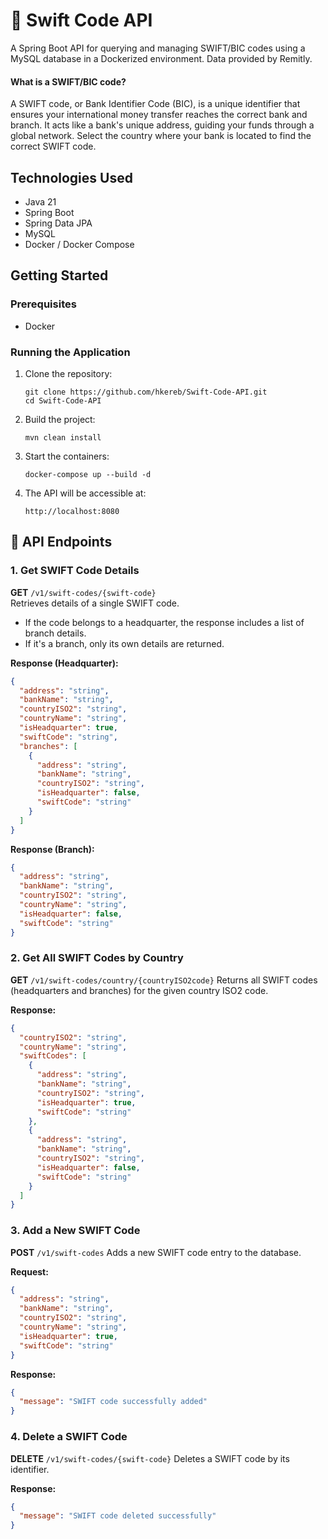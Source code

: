 # 🏦 Swift Code API

A Spring Boot API for querying and managing SWIFT/BIC codes using a MySQL database in a Dockerized environment. Data provided by Remitly.

#### What is a SWIFT/BIC code?
A SWIFT code, or Bank Identifier Code (BIC), is a unique identifier that ensures your international money transfer reaches the correct bank and branch. It acts like a bank's unique address, guiding your funds through a global network. Select the country where your bank is located to find the correct SWIFT code.

## Technologies Used

* Java 21
* Spring Boot
* Spring Data JPA
* MySQL
* Docker / Docker Compose

## Getting Started

### Prerequisites

* Docker
  
### Running the Application

1. Clone the repository:

   ```
   git clone https://github.com/hkereb/Swift-Code-API.git
   cd Swift-Code-API
   ```

2. Build the project:
   ```
   mvn clean install
   ```

3. Start the containers:

   ```
   docker-compose up --build -d
   ```

3. The API will be accessible at:

   ```
   http://localhost:8080
   ```

## 🚩 API Endpoints

### 1. Get SWIFT Code Details
**GET** `/v1/swift-codes/{swift-code}`  
Retrieves details of a single SWIFT code.

- If the code belongs to a headquarter, the response includes a list of branch details.
- If it's a branch, only its own details are returned.

**Response (Headquarter):**
```json
{
  "address": "string",
  "bankName": "string",
  "countryISO2": "string",
  "countryName": "string",
  "isHeadquarter": true,
  "swiftCode": "string",
  "branches": [
    {
      "address": "string",
      "bankName": "string",
      "countryISO2": "string",
      "isHeadquarter": false,
      "swiftCode": "string"
    }
  ]
}
```
**Response (Branch):**
```json
{
  "address": "string",
  "bankName": "string",
  "countryISO2": "string",
  "countryName": "string",
  "isHeadquarter": false,
  "swiftCode": "string"
}
```
### 2. Get All SWIFT Codes by Country
**GET** `/v1/swift-codes/country/{countryISO2code}`
Returns all SWIFT codes (headquarters and branches) for the given country ISO2 code.

**Response:**
```json
{
  "countryISO2": "string",
  "countryName": "string",
  "swiftCodes": [
    {
      "address": "string",
      "bankName": "string",
      "countryISO2": "string",
      "isHeadquarter": true,
      "swiftCode": "string"
    },
    {
      "address": "string",
      "bankName": "string",
      "countryISO2": "string",
      "isHeadquarter": false,
      "swiftCode": "string"
    }
  ]
}
```
### 3. Add a New SWIFT Code
**POST** `/v1/swift-codes`
Adds a new SWIFT code entry to the database.

**Request:**
```json
{
  "address": "string",
  "bankName": "string",
  "countryISO2": "string",
  "countryName": "string",
  "isHeadquarter": true,
  "swiftCode": "string"
}
```

**Response:**
```json
{
  "message": "SWIFT code successfully added"
}
```

### 4. Delete a SWIFT Code
**DELETE** `/v1/swift-codes/{swift-code}`
Deletes a SWIFT code by its identifier.

**Response:**
```json
{
  "message": "SWIFT code deleted successfully"
}
```








